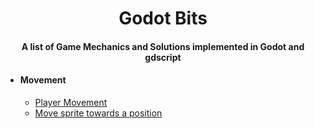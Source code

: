 <h1 align="center">
 Godot Bits

</h1>
 <h4 align="center"> A list of Game Mechanics and Solutions implemented in Godot and gdscript</h4>

* #### Movement
  * [Player Movement](https://github.com/gonzalojs/Godotbits/blob/master/Examples/movement/character.md)
  * [Move sprite towards a position](https://github.com/gonzalojs/Godotbits/blob/master/Examples/movement/towardspoint.md)